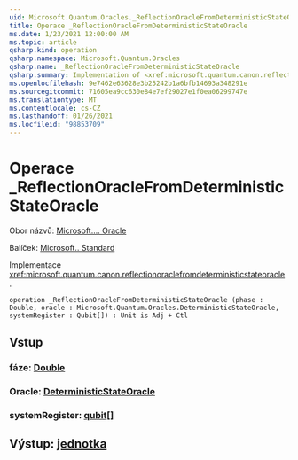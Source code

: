```yaml
---
uid: Microsoft.Quantum.Oracles._ReflectionOracleFromDeterministicStateOracle
title: Operace _ReflectionOracleFromDeterministicStateOracle
ms.date: 1/23/2021 12:00:00 AM
ms.topic: article
qsharp.kind: operation
qsharp.namespace: Microsoft.Quantum.Oracles
qsharp.name: _ReflectionOracleFromDeterministicStateOracle
qsharp.summary: Implementation of <xref:microsoft.quantum.canon.reflectionoraclefromdeterministicstateoracle>.
ms.openlocfilehash: 9e7462e63628e3b25242b1a6bfb14693a348291e
ms.sourcegitcommit: 71605ea9cc630e84e7ef29027e1f0ea06299747e
ms.translationtype: MT
ms.contentlocale: cs-CZ
ms.lasthandoff: 01/26/2021
ms.locfileid: "98853709"
---
```

# <a name="_reflectionoraclefromdeterministicstateoracle-operation"></a>Operace _ReflectionOracleFromDeterministicStateOracle

Obor názvů: [Microsoft.... Oracle](xref:Microsoft.Quantum.Oracles)

Balíček: [Microsoft.. Standard](https://nuget.org/packages/Microsoft.Quantum.Standard)


Implementace <xref:microsoft.quantum.canon.reflectionoraclefromdeterministicstateoracle> .

```qsharp
operation _ReflectionOracleFromDeterministicStateOracle (phase : Double, oracle : Microsoft.Quantum.Oracles.DeterministicStateOracle, systemRegister : Qubit[]) : Unit is Adj + Ctl
```


## <a name="input"></a>Vstup

### <a name="phase--double"></a>fáze: [Double](xref:microsoft.quantum.lang-ref.double)




### <a name="oracle--deterministicstateoracle"></a>Oracle: [DeterministicStateOracle](xref:Microsoft.Quantum.Oracles.DeterministicStateOracle)




### <a name="systemregister--qubit"></a>systemRegister: [qubit](xref:microsoft.quantum.lang-ref.qubit)[]





## <a name="output--unit"></a>Výstup: [jednotka](xref:microsoft.quantum.lang-ref.unit)

